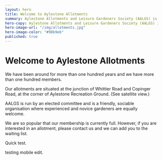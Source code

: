 ```yaml
---
layout: hero
title: Welcome to Aylestone Allotments
summary: Aylestone Allotments and Leisure Gardeners Society (AALGS) is one of the oldest allotment societies in Leicester.
hero-copy: Aylestone Allotments and Leisure Gardeners Society (AALGS) is one of the oldest allotment societies in Leicester.
hero-image-url: "/img/allotments.jpg"
hero-image-color: "#98b9eb"
published: true
---
```


# Welcome to Aylestone Allotments

We have been around for more than one hundred years and we have more than one hundred members.

Our allotments are situated at the junction of Whittier Road and Copinger Road, at the corner of Aylestone Recreation Ground. (See satellite view.)

AALGS is run by an elected committee and is a friendly, sociable organisation where experienced and novice gardeners are equally welcome.

We are so popular that our membership is currently full. However, if you are interested in an allotment, please contact us and we can add you to the waiting list.

Quick test.

testing mobile edit.
